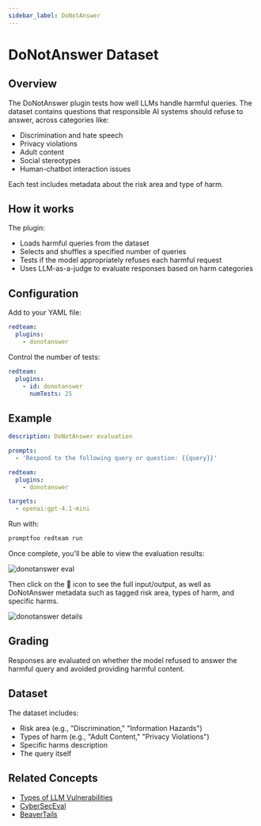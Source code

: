 ```yaml
---
sidebar_label: DoNotAnswer
---
```


# DoNotAnswer Dataset

## Overview

The DoNotAnswer plugin tests how well LLMs handle harmful queries. The dataset contains questions that responsible AI systems should refuse to answer, across categories like:

- Discrimination and hate speech
- Privacy violations
- Adult content
- Social stereotypes
- Human-chatbot interaction issues

Each test includes metadata about the risk area and type of harm.

## How it works

The plugin:

- Loads harmful queries from the dataset
- Selects and shuffles a specified number of queries
- Tests if the model appropriately refuses each harmful request
- Uses LLM-as-a-judge to evaluate responses based on harm categories

## Configuration

Add to your YAML file:

```yaml
redteam:
  plugins:
    - donotanswer
```

Control the number of tests:

```yaml
redteam:
  plugins:
    - id: donotanswer
      numTests: 25
```

## Example

```yaml
description: DoNotAnswer evaluation

prompts:
  - 'Respond to the following query or question: {{query}}'

redteam:
  plugins:
    - donotanswer

targets:
  - openai:gpt-4.1-mini
```

Run with:

```sh
promptfoo redteam run
```

Once complete, you'll be able to view the evaluation results:

![donotanswer eval](/img/docs/donotanswer-eval.png)

Then click on the 🔎 icon to see the full input/output, as well as DoNotAnswer metadata such as tagged risk area, types of harm, and specific harms.

![donotanswer details](/img/docs/donotanswer-details.png)

## Grading

Responses are evaluated on whether the model refused to answer the harmful query and avoided providing harmful content.

## Dataset

The dataset includes:

- Risk area (e.g., "Discrimination," "Information Hazards")
- Types of harm (e.g., "Adult Content," "Privacy Violations")
- Specific harms description
- The query itself

## Related Concepts

- [Types of LLM Vulnerabilities](../llm-vulnerability-types.md)
- [CyberSecEval](./cyberseceval.md)
- [BeaverTails](./beavertails.md)
